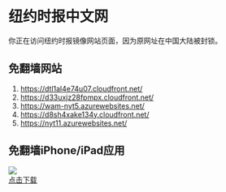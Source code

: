 <h1>纽约时报中文网</h1>
<p>你正在访问纽约时报镜像网站页面，因为原网址在中国大陆被封锁。</p>
<h2>免翻墙网站</h2>
<ol>
<li><a href="https://dtl1al4e74u07.cloudfront.net/" target="1">https://dtl1al4e74u07.cloudfront.net/</a></li>
<li><a href="https://d33uxjz28fpmpx.cloudfront.net/" target="2">https://d33uxjz28fpmpx.cloudfront.net/</a></li>
<li><a href="https://wam-nyt5.azurewebsites.net/" target="3">https://wam-nyt5.azurewebsites.net/</a></li>
<li><a href="https://d8sh4xake134y.cloudfront.net/" target="4">https://d8sh4xake134y.cloudfront.net/</a></li>
<li><a href="https://nyt11.azurewebsites.net/" target="5">https://nyt11.azurewebsites.net/</a></li>
</ol>
<h2>免翻墙iPhone/iPad应用</h2>
<p>
	<a href="https://itunes.apple.com/cn/app/niu-yue-shi-bao-zhong-wen-wang/id807498298?mt=8">
		<img src="icon175x175.jpeg" />
		<br/>点击下载
	</a>
</p>